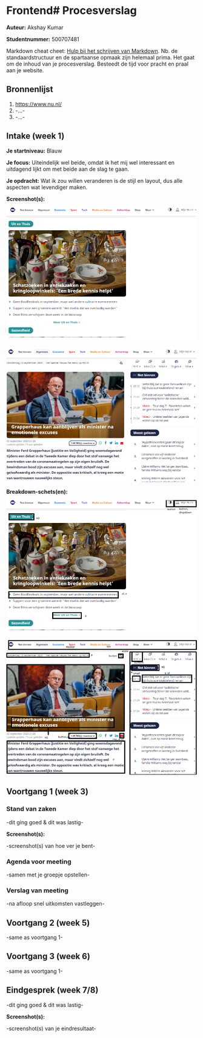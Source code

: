 # Frontend# Procesverslag
**Auteur:** Akshay Kumar

**Studentnummer:** 500707481

Markdown cheat cheet: [Hulp bij het schrijven van Markdown](https://github.com/adam-p/markdown-here/wiki/Markdown-Cheatsheet). Nb. de standaardstructuur en de spartaanse opmaak zijn helemaal prima. Het gaat om de inhoud van je procesverslag. Besteedt de tijd voor pracht en praal aan je website.



## Bronnenlijst
1. https://www.nu.nl/
2. -...-
3. -...-


## Intake (week 1)

**Je startniveau:** Blauw

**Je focus:** Uiteindelijk wel beide, omdat ik het mij wel interessant en uitdagend lijkt om met beide aan de slag te gaan.

**Je opdracht:** Wat ik zou willen veranderen is de stijl en layout, dus alle aspecten wat levendiger maken.

**Screenshot(s):**

![Nu.nl](images/scrshot.png)

![Nu.nl deel 2](images/scrshot2.png)

**Breakdown-schets(en):**

![Breakdownschets 1](images/brk1.png)


![Breakdownschets 1](images/brk2.png)



## Voortgang 1 (week 3)

### Stand van zaken

-dit ging goed & dit was lastig-

**Screenshot(s):**

-screenshot(s) van hoe ver je bent-

### Agenda voor meeting

-samen met je groepje opstellen-

### Verslag van meeting

-na afloop snel uitkomsten vastleggen-



## Voortgang 2 (week 5)

-same as voortgang 1-


## Voortgang 3 (week 6)

-same as voortgang 1-



## Eindgesprek (week 7/8)

-dit ging goed & dit was lastig-

**Screenshot(s):**

-screenshot(s) van je eindresultaat-















